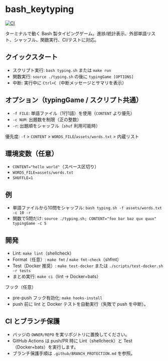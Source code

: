 # bash_keytyping

[![CI](https://github.com/akasataikisiti/bash_typingGame/actions/workflows/ci.yml/badge.svg)](https://github.com/akasataikisiti/bash_typingGame/actions/workflows/ci.yml)

ターミナルで動く Bash 製タイピングゲーム。進捗/統計表示、外部単語リスト、シャッフル、関数実行、CI/テストに対応。

## クイックスタート
- スクリプト実行: `bash typing.sh` または `make run`
- 関数実行: `source ./typing.sh` の後に `typingGame [OPTIONS]`
- 中断: 実行中に `Ctrl+C`（中断メッセージとサマリを表示）

## オプション（typingGame / スクリプト共通）
- `-f FILE`: 単語ファイル（1行1語）を使用（`CONTENT` より優先）
- `-c NUM`: 出題数を制限（正の整数）
- `-r`: 出題順をシャッフル（`shuf` 利用可能時）

優先度: `-f` > `CONTENT` > `WORDS_FILE`/`assets/words.txt` > 内蔵リスト

## 環境変数（任意）
- `CONTENT="hello world"`（スペース区切り）
- `WORDS_FILE=assets/words.txt`
- `SHUFFLE=1`

## 例
- 単語ファイルから10問をシャッフル: `bash typing.sh -f assets/words.txt -c 10 -r`
- 関数で5問だけ: `source ./typing.sh; CONTENT="foo bar baz qux quux" typingGame -c 5`

## 開発
- Lint: `make lint`（shellcheck）
- Format（任意）: `make fmt` / `make fmt-check`（shfmt）
- Test（Docker 推奨）: `make test-docker` または `./scripts/test-docker.sh -r tests`
- まとめ実行: `make ci`（lint → Docker+bats）

フック（任意）
- pre-push フック有効化: `make hooks-install`
- push 前に lint と Docker テストを自動実行（失敗で push を中断）。

## CI とブランチ保護
- バッジの `OWNER/REPO` を実リポジトリに置換してください。
- GitHub Actions は push/PR 時に Lint（shellcheck）と Test（Docker+bats）を実行します。
- ブランチ保護手順は `.github/BRANCH_PROTECTION.md` を参照。
